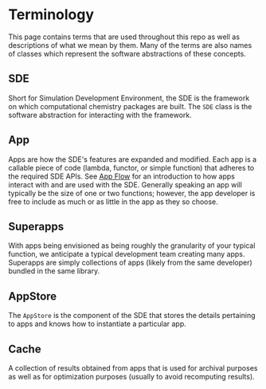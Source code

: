 Terminology
===========

This page contains terms that are used throughout this repo as well as 
descriptions of what we mean by them.  Many of the terms are also names of 
classes which represent the software abstractions of these concepts. 

SDE
---

Short for Simulation Development Environment, the SDE is the framework on which
computational chemistry packages are built.  The `SDE` class is the software 
abstraction for interacting with the framework.

App
---

Apps are how the SDE's features are expanded and modified.  Each app is a 
callable piece of code (lambda, functor, or simple function) that adheres to the
required SDE APIs.  See [App Flow](dox/AppFlow.md) for an introduction to how
apps interact with and are used with the SDE.  Generally speaking an app will
typically be the size of one or two functions; however, the app developer is 
free to include as much or as little in the app as they so choose.

Superapps
----------
With apps being envisioned as being roughly the granularity of your typical 
function, we anticipate a typical development team creating many apps.  
Superapps are simply collections of apps (likely from the same developer) 
bundled in the same library. 

AppStore
--------

The `AppStore` is the component of the SDE that stores the details pertaining
to apps and knows how to instantiate a particular app.


Cache
-----

A collection of results obtained from apps that is used for archival purposes
as well as for optimization purposes (usually to avoid recomputing results). 
